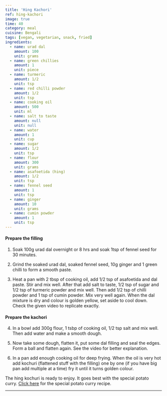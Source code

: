 ```yaml
---
title: 'Hing Kachori'
ref: hing-kachori
image: true
time: 40
category: meal
cuisine: Bengali
tags: [vegan, vegetarian, snack, fried]
ingredients:
  - name: urad dal
    amount: 100
    unit: grams
  - name: green chillies
    amount: 1
    unit: piece
  - name: turmeric
    amount: 1/2
    unit: tsp
  - name: red chilli powder
    amount: 1/2
    unit: tsp
  - name: cooking oil
    amount: 500
    unit: ml
  - name: salt to taste
    amount: null
    unit: null
  - name: water
    amount: 1
    unit: cup
  - name: sugar
    amount: 1/2
    unit: tsp
  - name: flour
    amount: 300
    unit: grams
  - name: asafoetida (hing)
    amount: 1/2
    unit: tsp
  - name: fennel seed
    amount: 1
    unit: tsp
  - name: ginger
    amount: 10
    unit: grams
  - name: cumin powder
    amount: 1
    unit: tsp
---
```


#### Prepare the filling

1. Soak 100g urad dal overnight or 8 hrs and soak 1tsp of fennel seed for 30 minutes. 

2. Grind the soaked urad dal, soaked fennel seed, 10g ginger and 1 green chilli to form a smooth paste. 

3. Heat a pan with 2 tbsp of cooking oil, add 1/2 tsp of asafoetida and dal paste. Stir and mix well. After that add salt to taste, 1/2 tsp of sugar and 1/2 tsp of turmeric powder and mix well. Then add 1/2 tsp of chilli powder and 1 tsp of cumin powder. Mix very well again. When the dal mixture is dry and colour is golden yellow, set aside to cool down. Check the given video to replicate exactly.

#### Prepare the kachori

4. In a bowl add 300g flour, 1 tsbp of cooking oil, 1/2 tsp salt and mix well. Then add water and make a smooth dough. 

5. Now take some dough, flatten it, put some dal filling and seal the edges. Form a ball and flatten again. See the video for better explanation.

6. In a pan add enough cooking oil for deep frying. When the oil is very hot add kochuri (flattened stuff with the filling) one by one (if you have big pan add multiple at a time) fry it until it turns golden colour. 

The hing kochuri is ready to enjoy. It goes best with the special potato curry. [Click here](http://www.lostauthenticrecipes.com/special-potato-curry) for the special potato curry recipe.

---
